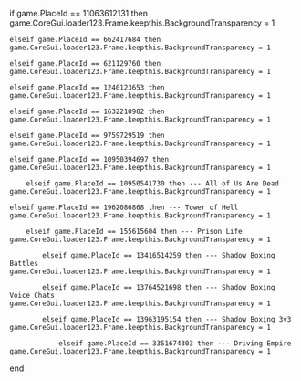 

if game.PlaceId == 11063612131 then
    game.CoreGui.loader123.Frame.keepthis.BackgroundTransparency = 1
    
    elseif game.PlaceId == 662417684 then
    game.CoreGui.loader123.Frame.keepthis.BackgroundTransparency = 1

    elseif game.PlaceId == 621129760 then
    game.CoreGui.loader123.Frame.keepthis.BackgroundTransparency = 1

    elseif game.PlaceId == 1240123653 then
    game.CoreGui.loader123.Frame.keepthis.BackgroundTransparency = 1

    elseif game.PlaceId == 1632210982 then
    game.CoreGui.loader123.Frame.keepthis.BackgroundTransparency = 1

    elseif game.PlaceId == 9759729519 then
    game.CoreGui.loader123.Frame.keepthis.BackgroundTransparency = 1

    elseif game.PlaceId == 10950394697 then
    game.CoreGui.loader123.Frame.keepthis.BackgroundTransparency = 1
    
        elseif game.PlaceId == 10950541730 then --- All of Us Are Dead
    game.CoreGui.loader123.Frame.keepthis.BackgroundTransparency = 1

    elseif game.PlaceId == 1962086868 then --- Tower of Hell
    game.CoreGui.loader123.Frame.keepthis.BackgroundTransparency = 1

        elseif game.PlaceId == 155615604 then --- Prison Life
    game.CoreGui.loader123.Frame.keepthis.BackgroundTransparency = 1

            elseif game.PlaceId == 13416514259 then --- Shadow Boxing Battles
    game.CoreGui.loader123.Frame.keepthis.BackgroundTransparency = 1

            elseif game.PlaceId == 13764521698 then --- Shadow Boxing Voice Chats
    game.CoreGui.loader123.Frame.keepthis.BackgroundTransparency = 1

            elseif game.PlaceId == 13963195154 then --- Shadow Boxing 3v3
    game.CoreGui.loader123.Frame.keepthis.BackgroundTransparency = 1

                elseif game.PlaceId == 3351674303 then --- Driving Empire
    game.CoreGui.loader123.Frame.keepthis.BackgroundTransparency = 1
    
end
